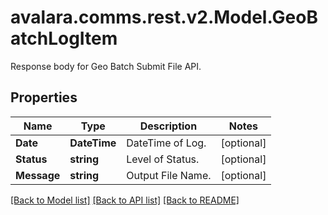 # avalara.comms.rest.v2.Model.GeoBatchLogItem
Response body for Geo Batch Submit File API.
## Properties

Name | Type | Description | Notes
------------ | ------------- | ------------- | -------------
**Date** | **DateTime** | DateTime of Log. | [optional] 
**Status** | **string** | Level of Status. | [optional] 
**Message** | **string** | Output File Name. | [optional] 

[[Back to Model list]](../README.md#documentation-for-models) [[Back to API list]](../README.md#documentation-for-api-endpoints) [[Back to README]](../README.md)


